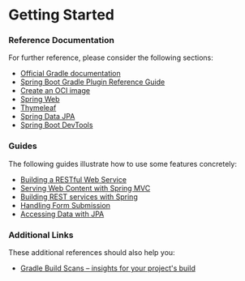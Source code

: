 # Getting Started

### Reference Documentation
For further reference, please consider the following sections:

* [Official Gradle documentation](https://docs.gradle.org)
* [Spring Boot Gradle Plugin Reference Guide](https://docs.spring.io/spring-boot/docs/2.5.11-SNAPSHOT/gradle-plugin/reference/html/)
* [Create an OCI image](https://docs.spring.io/spring-boot/docs/2.5.11-SNAPSHOT/gradle-plugin/reference/html/#build-image)
* [Spring Web](https://docs.spring.io/spring-boot/docs/2.5.11-SNAPSHOT/reference/htmlsingle/#boot-features-developing-web-applications)
* [Thymeleaf](https://docs.spring.io/spring-boot/docs/2.5.11-SNAPSHOT/reference/htmlsingle/#boot-features-spring-mvc-template-engines)
* [Spring Data JPA](https://docs.spring.io/spring-boot/docs/2.5.11-SNAPSHOT/reference/htmlsingle/#boot-features-jpa-and-spring-data)
* [Spring Boot DevTools](https://docs.spring.io/spring-boot/docs/2.5.11-SNAPSHOT/reference/htmlsingle/#using-boot-devtools)

### Guides
The following guides illustrate how to use some features concretely:

* [Building a RESTful Web Service](https://spring.io/guides/gs/rest-service/)
* [Serving Web Content with Spring MVC](https://spring.io/guides/gs/serving-web-content/)
* [Building REST services with Spring](https://spring.io/guides/tutorials/bookmarks/)
* [Handling Form Submission](https://spring.io/guides/gs/handling-form-submission/)
* [Accessing Data with JPA](https://spring.io/guides/gs/accessing-data-jpa/)

### Additional Links
These additional references should also help you:

* [Gradle Build Scans – insights for your project's build](https://scans.gradle.com#gradle)

